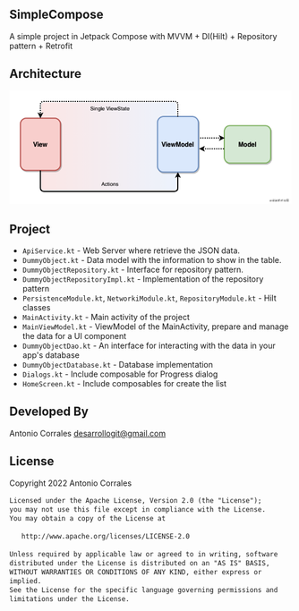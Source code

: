 ## SimpleCompose

A simple project in Jetpack Compose with MVVM + DI(Hilt) + Repository pattern + Retrofit

## Architecture
![Logo](./images/compose_architecture.png) 


## Project
* `ApiService.kt` - Web Server where retrieve the JSON data.
* `DummyObject.kt` - Data model with the information to show in the table.
* `DummyObjectRepository.kt` - Interface for repository pattern.
* `DummyObjectRepositoryImpl.kt` - Implementation of the repository pattern
* `PersistenceModule.kt`, `NetworkiModule.kt`, `RepositoryModule.kt` - Hilt classes
* `MainActivity.kt` - Main activity of the project
* `MainViewModel.kt` - ViewModel of the MainActivity, prepare and manage the data for a UI component
* `DummyObjectDao.kt` - An interface for interacting with the data in your app's database
* `DummyObjectDatabase.kt` - Database implementation
* `Dialogs.kt` - Include composable for Progress dialog
* `HomeScreen.kt` - Include composables for create the list



## Developed By

Antonio Corrales desarrollogit@gmail.com

## License

Copyright 2022 Antonio Corrales

    Licensed under the Apache License, Version 2.0 (the "License");
    you may not use this file except in compliance with the License.
    You may obtain a copy of the License at

       http://www.apache.org/licenses/LICENSE-2.0

    Unless required by applicable law or agreed to in writing, software
    distributed under the License is distributed on an "AS IS" BASIS,
    WITHOUT WARRANTIES OR CONDITIONS OF ANY KIND, either express or implied.
    See the License for the specific language governing permissions and
    limitations under the License.


